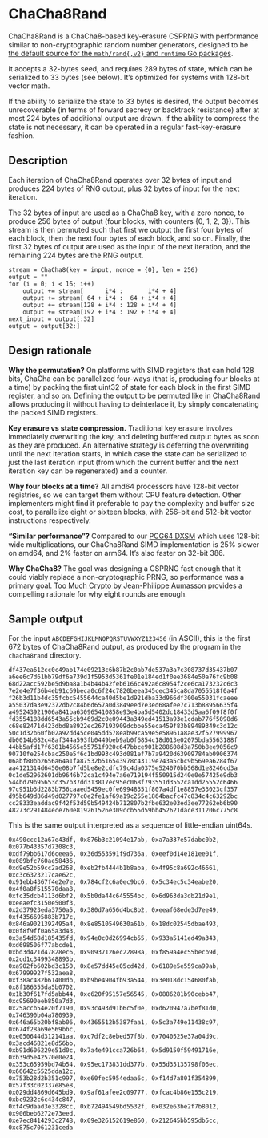# ChaCha8Rand

ChaCha8Rand is a ChaCha8-based key-erasure CSPRNG with performance similar to non-cryptographic random number generators, designed to be [the default source for the `math/rand{,v2}` and `runtime` Go packages](https://go.dev/issue/61716).

It accepts a 32-bytes seed, and requires 289 bytes of state, which can be serialized to 33 bytes (see below). It’s optimized for systems with 128-bit vector math.

If the ability to serialize the state to 33 bytes is desired, the output becomes unrecoverable (in terms of forward secrecy or backtrack resistance) after at most 224 bytes of additional output are drawn. If the ability to compress the state is not necessary, it can be operated in a regular fast-key-erasure fashion.

## Description

Each iteration of ChaCha8Rand operates over 32 bytes of input and produces 224 bytes of RNG output, plus 32 bytes of input for the next iteration.

The 32 bytes of input are used as a ChaCha8 key, with a zero nonce, to produce 256 bytes of output (four blocks, with counters {0, 1, 2, 3}). This stream is then permuted such that first we output the first four bytes of each block, then the next four bytes of each block, and so on. Finally, the first 32 bytes of output are used as the input of the next iteration, and the remaining 224 bytes are the RNG output.

```
stream = ChaCha8(key = input, nonce = {0}, len = 256)
output = ""
for (i = 0; i < 16; i++)
	output += stream[      i*4 :       i*4 + 4]
	output += stream[ 64 + i*4 :  64 + i*4 + 4]
	output += stream[128 + i*4 : 128 + i*4 + 4]
	output += stream[192 + i*4 : 192 + i*4 + 4]
next_input = output[:32]
output = output[32:]
```

## Design rationale

**Why the permutation?** On platforms with SIMD registers that can hold 128 bits, ChaCha can be parallelized four-ways (that is, producing four blocks at a time) by packing the first uint32 of state for each block in the first SIMD register, and so on. Defining the output to be permuted like in ChaCha8Rand allows producing it without having to deinterlace it, by simply concatenating the packed SIMD registers.

**Key erasure vs state compression.** Traditional key erasure involves immediately overwriting the key, and deleting buffered output bytes as soon as they are produced. An alternative strategy is deferring the overwriting until the next iteration starts, in which case the state can be serialized to just the last iteration input (from which the current buffer and the next iteration key can be regenerated) and a counter.

**Why four blocks at a time?** All amd64 processors have 128-bit vector registries, so we can target them without CPU feature detection. Other implementers might find it preferable to pay the complexity and buffer size cost, to parallelize eight or sixteen blocks, with 256-bit and 512-bit vector instructions respectively.

**“Similar performance”?** Compared to our [PCG64 DXSM](https://dotat.at/@/2023-06-21-pcg64-dxsm.html) which uses 128-bit wide multiplications, our ChaCha8Rand SIMD implementation is 25% slower on amd64, and 2% faster on arm64. It’s also faster on 32-bit 386.

**Why ChaCha8?** The goal was designing a CSPRNG fast enough that it could viably replace a non-cryptographic PRNG, so performance was a primary goal. [Too Much Crypto by Jean-Philippe Aumasson](https://eprint.iacr.org/2019/1492.pdf) provides a compelling rationale for why eight rounds are enough.

## Sample output

For the input `ABCDEFGHIJKLMNOPQRSTUVWXYZ123456` (in ASCII), this is the first 672 bytes of ChaCha8Rand output, as produced by the program in the `chacha8rand` directory.

```
df437ea612cc0c49ab174e09213c6b87b2c0ab7de537a3a7c308737d35437b07
a6ee6c7d61bb79df6a739d1f5953d5361fe01e184ed1f0ee3684e50a76fc9b08
68d22acc592be5d9ba8a1b4b44b42feb6166c492a6c8954f2ce6ca173232c6c3
7e2e4e7f36b4eb91c69beca0c6f24c7820beea345cec345ca8da7055518f0a4f
f26b3d11b4dc35fcbc5455644ca40d5be1d921dba33d966df300e55031fcaeee
a55037da3e92372db2c84b6d657a0d3849eed7e3ed68afee7c713b88956635f4
a495243921906a841ba630965410858e93e4ba5d5402dc18433d5aa6f09f8f0f
fd3554188dd6543a55cb9469d2c0e09443a349ed41513a93e1cdab776f5098d6
c68e82471d423dbd8a8922ec267193909dcbbe55eca459f83b89489349c3d12c
50c1d32b60fb02a92dd45ce045dd578eab99ca59e5e58961a8ae32f527999967
db0014b682c48af344a593fb0449beb9ab0f6854c18d013e02075bda5563188f
44bb5afd17f6301b4565e55751f920c647bbce901b288608d3a750b8ee9056c9
90710fe254cbac250e5f6c1bd993c493d081ef7b7a9420d63909784ab0906374
06abf80bb2656a64a1fa87532b516543978c43119e743a5cbc9b569ea6284f67
aa4121314d6450e08b7fd5be8e2cdfc79c4da0375e524070bb568d1e8246cd3a
0c1de52962601db9646b72ca1c494e7a6e719194f550915d240e0e57425e9db3
544bd79b95653c357b37dd313817ec95ec068f793551d3552ca1dd25552c6466
97c951b3d2283b756caaed5459ec0fe69948351f807a4df1e8857e33023cf357
d95b649d86d49d027797c0e2fe1af69a19c255e1864bacfc47c834c4c63292bc
cc28333eaddac9f42f53d59b549424b712807b2fbe632e03ed3ee77262eb6b90
48273c291484ece760e819261526e309ccb55d59bb452621dace311206c775c8
```

This is the same output interpreted as a sequence of little-endian uint64s.

```
0x490ccc12a67e43df, 0x876b3c21094e17ab, 0xa7a337e57dabc0b2, 0x077b43357d7308c3,
0xdf79bb617d6ceea6, 0x36d553591f9d736a, 0xeef0d14e181ee01f, 0x089bfc760ae58436,
0xd9e52b59cc2ad268, 0xeb2fb4444b1b8aba, 0x4f95c8a692c46661, 0xc3c6323217cae62c,
0x91ebb4367f4e2e7e, 0x784cf2c6a0ec9bc6, 0x5c34ec5c34eabe20, 0x4f0a8f515570daa8,
0xfc35dcb4113d6bf2, 0x5b0da44c645554bc, 0x6d963da3db21d9e1, 0xeeaefc3150e500f3,
0x2d37923eda3750a5, 0x380d7a656d4bc8b2, 0xeeaf68ede3d7ee49, 0xf4356695883b717c,
0x846a9021392495a4, 0x8e8510549630a61b, 0x18dc02545dbae493, 0x0f8f9ff0a65a3d43,
0x3a54d68d185435fd, 0x94e0c0d26994cb55, 0x933a5141ed49a343, 0xd698506f77abcde1,
0xbd3d421d47828ec6, 0x90937126ec22898a, 0xf859a4ec55becb9d, 0x2cd1c3499348893b,
0xa902fb602bd3c150, 0x8e57dd45e05cd42d, 0x6189e5e559ca99ab, 0x67999927f532aea8,
0xf38ac482b61400db, 0xb9be4904fb93a544, 0x3e018dc154680fab, 0x8f186355da5b0702,
0x1b30f617fd5abb44, 0xc620f95157e56545, 0x0886281b90cebb47, 0xc95690eeb850a7d3,
0x25accb54e20f7190, 0x93c493d91b6c5f0e, 0xd620947a7bef81d0, 0x746390b04a780939,
0x646a65b20bf8ab06, 0x4365512b5387faa1, 0x5c3a749e11438c97, 0x674f28a69e569bbc,
0xe050644d312141aa, 0xc7df2c8ebed57f8b, 0x7040525e37a04d9c, 0x3acd46821e8d56bb,
0xb91d606229e51d0c, 0x7a4e491cca726b64, 0x5d9150f59491716e, 0xb39d5e42570e0e24,
0x353c65959bd74b54, 0x95ec173831dd377b, 0x55d35135798f06ec, 0x66642c5525dda12c,
0x753b28d2b351c997, 0xe60fec5954edaa6c, 0xf14d7a801f354899, 0x57f33c02337e85e8,
0x029dd4869d645bd9, 0x9af61afee2c09777, 0xfcac4b86e155c219, 0xbc9232c6c434c847,
0xf4c9daad3e3328cc, 0xb72494549bd5532f, 0x032e63be2f7b8012, 0x906beb6272e73eed,
0xe7ec8414293c2748, 0x09e326152619e860, 0x212645bb595db5cc, 0xc875c7061231ceda
```
